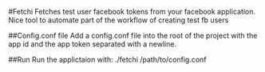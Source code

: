 #Fetchi
Fetches test user facebook tokens from your facebook application.
Nice tool to automate part of the workflow of creating test fb users

##Config.conf file
Add a config.conf file into the root of the project with the app id and the app token separated with a newline.

##Run
Run the applictaion with:
./fetchi /path/to/config.conf

